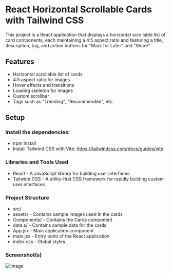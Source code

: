 # React Horizontal Scrollable Cards with Tailwind CSS

This project is a React application that displays a horizontal scrollable list of card components, each maintaining a 4:5 aspect ratio and featuring a title, description, tag, and action buttons for "Mark for Later" and "Share". 

## Features

- Horizontal scrollable list of cards
- 4:5 aspect ratio for images
- Hover effects and transitions
- Loading skeleton for images
- Custom scrollbar
- Tags such as "Trending", "Recommended", etc.

## Setup

### Install the dependencies:
- npm install
- Install Tailwind CSS with Vite: https://tailwindcss.com/docs/guides/vite

### Libraries and Tools Used
- React - A JavaScript library for building user interfaces
- Tailwind CSS - A utility-first CSS framework for rapidly building custom user interfaces

### Project Structure
- src/
- assets/ - Contains sample images used in the cards
- Components/ - Contains the Cards component
- data.s/ - Contains sample data for the cards
- App.jsx - Main application component
- main.jsx - Entry point of the React application
- index.css - Global styles

### Screenshot(s)
![image](https://github.com/Madhumita2027/MAP_frontend_challenge_01/assets/109312843/4d41a8df-f80a-4362-9f69-8ed861c0a3d2)

